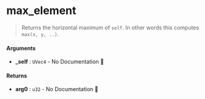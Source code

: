 # max\_element

>  Returns the horizontal maximum of `self`.
>  In other words this computes `max(x, y, ..)`.

#### Arguments

- **\_self** : `UVec4` \- No Documentation 🚧

#### Returns

- **arg0** : `u32` \- No Documentation 🚧
